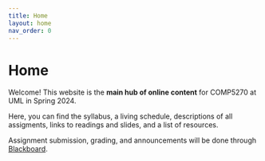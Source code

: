```yaml
---
title: Home
layout: home
nav_order: 0
---
```


# Home

Welcome! This website is the **main hub of online content** for COMP5270 at UML in Spring 2024. 

Here, you can find the syllabus, a living schedule, descriptions of all assigments, links to readings and slides, and a list of resources.

Assignment submission, grading, and announcements will be done through [Blackboard](https://uml.umassonline.net/ultra/courses/_46744_1/cl/outline). 